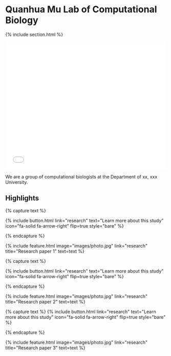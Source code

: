 ---
---

# Quanhua Mu Lab of Computational Biology

{% include section.html %}
<style>
  iframe {
    width: 100%;
    height: min(400px, 50vw);
    border: none;
  }
</style>

<iframe src="map"></iframe>


We are a group of computational biologists at the Department of xx, xxx University.

## Highlights

{% capture text %}

{%
  include button.html
  link="research"
  text="Learn more about this study"
  icon="fa-solid fa-arrow-right"
  flip=true
  style="bare"
%}

{% endcapture %}

{%
  include feature.html
  image="images/photo.jpg"
  link="research"
  title="Research paper 1"
  text=text
%}

{% capture text %}


{%
  include button.html
  link="research"
  text="Learn more about this study"
  icon="fa-solid fa-arrow-right"
  flip=true
  style="bare"
%}

{% endcapture %}

{%
  include feature.html
  image="images/photo.jpg"
  link="research"
  title="Research paper 2"
  text=text
%}

{% capture text %}
{%
  include button.html
  link="research"
  text="Learn more about this study"
  icon="fa-solid fa-arrow-right"
  flip=true
  style="bare"
%}

{% endcapture %}

{%
  include feature.html
  image="images/photo.jpg"
  link="research"
  title="Research paper 3"
  text=text
%}
